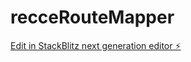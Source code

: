 # recceRouteMapper

[Edit in StackBlitz next generation editor ⚡️]((https://stackblitz.com/~/github.com/utkarshchoubeycs/recceRouteMapper))
